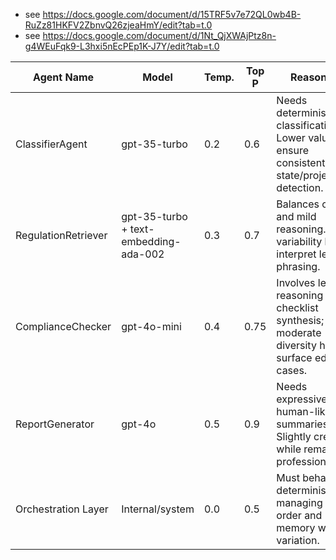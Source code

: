 - see https://docs.google.com/document/d/15TRF5v7e72QL0wb4B-RuZz81HKFV2ZbnvQ26zjeaHmY/edit?tab=t.0
- see https://docs.google.com/document/d/1Nt_QjXWAjPtz8n-g4WEuFqk9-L3hxi5nEcPEp1K-J7Y/edit?tab=t.0 


| Agent Name           | Model                                          | Temp. | Top P | Reasoning                                                                                   |
|----------------------|-------------------------------------------------|-------|-------|--------------------------------------------------------------------------------------------|
| ClassifierAgent       | gpt-35-turbo                                   | 0.2   | 0.6   | Needs deterministic classification. Lower values ensure consistent state/project detection. |
| RegulationRetriever  | gpt-35-turbo + text-embedding-ada-002           | 0.3   | 0.7   | Balances clarity and mild reasoning. Slight variability helps interpret legal phrasing.     |
| ComplianceChecker     | gpt-4o-mini                                    | 0.4   | 0.75  | Involves legal reasoning and checklist synthesis; moderate diversity helps surface edge cases. |
| ReportGenerator      | gpt-4o                                          | 0.5   | 0.9   | Needs expressive, human-like summaries. Slightly creative while remaining professional.    |
| Orchestration Layer  | Internal/system                                | 0.0   | 0.5   | Must behave deterministically, managing task order and memory without variation.            |
